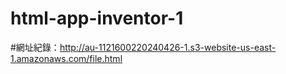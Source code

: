 # html-app-inventor-1
#網址紀錄：http://au-1121600220240426-1.s3-website-us-east-1.amazonaws.com/file.html
